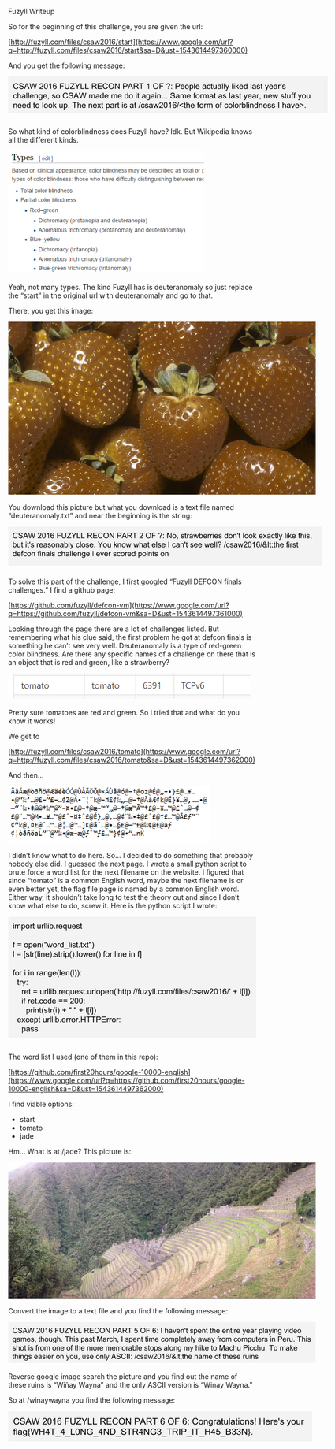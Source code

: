 <span class="c9">Fuzyll Writeup</span>

<span class="c1"></span>

<span class="c1">So for the beginning of this challenge, you are given the url:</span>

<span class="c5">[http://fuzyll.com/files/csaw2016/start](https://www.google.com/url?q=http://fuzyll.com/files/csaw2016/start&sa=D&ust=1543614497360000)</span><span class="c1"> </span>

<span class="c1"></span>

<span class="c1">And you get the following message:</span>

<span style="overflow: hidden; display: inline-block; margin: 0.00px 0.00px; border: 0.00px solid #000000; transform: rotate(0.00rad) translateZ(0px); -webkit-transform: rotate(0.00rad) translateZ(0px); width: 648.50px; height: 86.00px;">![](images/image7.png)</span>

<span class="c1">So what kind of colorblindness does Fuzyll have? Idk. But Wikipedia knows all the different kinds.</span>

<span style="overflow: hidden; display: inline-block; margin: 0.00px 0.00px; border: 0.00px solid #000000; transform: rotate(0.00rad) translateZ(0px); -webkit-transform: rotate(0.00rad) translateZ(0px); width: 397.00px; height: 251.00px;">![](images/image8.png)</span>

<span class="c1">Yeah, not many types. The kind Fuzyll has is deuteranomaly so just replace the “start” in the original url with deuteranomaly and go to that.</span>

<span class="c1">There, you get this image:</span>

<span style="overflow: hidden; display: inline-block; margin: 0.00px 0.00px; border: 0.00px solid #000000; transform: rotate(0.00rad) translateZ(0px); -webkit-transform: rotate(0.00rad) translateZ(0px); width: 624.00px; height: 350.67px;">![deuteranomaly.png](images/image5.png)</span>

<span class="c1"></span>

<span class="c1">You download this picture but what you download is a text file named “deuteranomaly.txt” and near the beginning is the string:</span>

<span style="overflow: hidden; display: inline-block; margin: 0.00px 0.00px; border: 0.00px solid #000000; transform: rotate(0.00rad) translateZ(0px); -webkit-transform: rotate(0.00rad) translateZ(0px); width: 638.50px; height: 86.00px;">![](images/image1.png)</span>

<span class="c1">To solve this part of the challenge, I first googled “Fuzyll DEFCON finals challenges.” I find a github page:</span>

<span class="c5">[https://github.com/fuzyll/defcon-vm](https://www.google.com/url?q=https://github.com/fuzyll/defcon-vm&sa=D&ust=1543614497361000)</span><span class="c1"> </span>

<span class="c1"></span>

<span class="c1">Looking through the page there are a lot of challenges listed. But remembering what his clue said, the first problem he got at defcon finals is something he can’t see very well. Deuteranomaly is a type of red-green color blindness. Are there any specific names of a challenge on there that is an object that is red and green, like a strawberry?</span>

<span style="overflow: hidden; display: inline-block; margin: 0.00px 0.00px; border: 0.00px solid #000000; transform: rotate(0.00rad) translateZ(0px); -webkit-transform: rotate(0.00rad) translateZ(0px); width: 632.67px; height: 54.50px;">![](images/image4.png)</span>

<span class="c1">Pretty sure tomatoes are red and green. So I tried that and what do you know it works!</span>

<span class="c1">We get to</span>

<span class="c5">[http://fuzyll.com/files/csaw2016/tomato](https://www.google.com/url?q=http://fuzyll.com/files/csaw2016/tomato&sa=D&ust=1543614497362000)</span><span class="c1"> </span>

<span class="c1">And then…</span>

<span style="overflow: hidden; display: inline-block; margin: 0.00px 0.00px; border: 0.00px solid #000000; transform: rotate(0.00rad) translateZ(0px); -webkit-transform: rotate(0.00rad) translateZ(0px); width: 409.50px; height: 114.92px;">![](images/image10.png)</span>

<span class="c1">I didn’t know what to do here. So… I decided to do something that probably nobody else did. I guessed the next page. I wrote a small python script to brute force a word list for the next filename on the website. I figured that since “tomato” is a common English word, maybe the next filename is or even better yet, the flag file page is named by a common English word. Either way, it shouldn’t take long to test the theory out and since I don’t know what else to do, screw it. Here is the python script I wrote:</span>

<span style="overflow: hidden; display: inline-block; margin: 0.00px 0.00px; border: 0.00px solid #000000; transform: rotate(0.00rad) translateZ(0px); -webkit-transform: rotate(0.00rad) translateZ(0px); width: 503.00px; height: 259.00px;">![](images/image6.png)</span>

<span class="c1">The word list I used (one of them in this repo):</span>

<span class="c5">[https://github.com/first20hours/google-10000-english](https://www.google.com/url?q=https://github.com/first20hours/google-10000-english&sa=D&ust=1543614497362000)</span><span class="c1"> </span>

<span class="c1"></span>

<span class="c1">I find viable options:</span>

*   <span class="c1">start</span>
*   <span class="c1">tomato</span>
*   <span class="c1">jade</span>

<span class="c1"></span>

<span class="c1">Hm… What is at /jade? This picture is:</span>

<span style="overflow: hidden; display: inline-block; margin: 0.00px 0.00px; border: 0.00px solid #000000; transform: rotate(0.00rad) translateZ(0px); -webkit-transform: rotate(0.00rad) translateZ(0px); width: 624.00px; height: 276.00px;">![jade.png](images/image9.jpg)</span>

<span class="c1"></span>

<span class="c1">Convert the image to a text file and you find the following message:</span>

<span style="overflow: hidden; display: inline-block; margin: 0.00px 0.00px; border: 0.00px solid #000000; transform: rotate(0.00rad) translateZ(0px); -webkit-transform: rotate(0.00rad) translateZ(0px); width: 624.00px; height: 85.33px;">![](images/image2.png)</span>

<span class="c1"></span>

<span class="c8">Reverse google image search the picture and you find out the name of these ruins is “</span><span class="c11">Wiñay Wayna</span><span class="c4">” and the only ASCII version is “Winay Wayna.”</span>

<span class="c4">So at /winaywayna you find the following message:</span>

<span style="overflow: hidden; display: inline-block; margin: 0.00px 0.00px; border: 0.00px solid #000000; transform: rotate(0.00rad) translateZ(0px); -webkit-transform: rotate(0.00rad) translateZ(0px); width: 617.50px; height: 69.00px;">![](images/image3.png)</span>